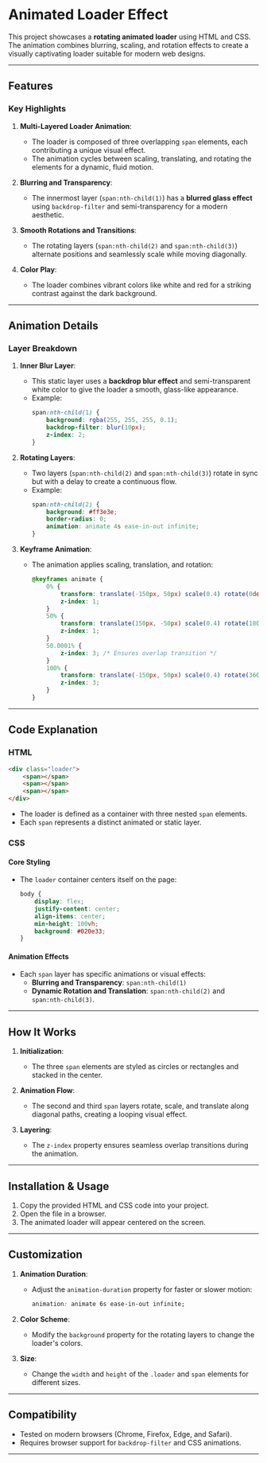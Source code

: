 # Animated Loader Effect

This project showcases a **rotating animated loader** using HTML and CSS. The animation combines blurring, scaling, and rotation effects to create a visually captivating loader suitable for modern web designs.

---

## Features

### Key Highlights
1. **Multi-Layered Loader Animation**:
   - The loader is composed of three overlapping `span` elements, each contributing a unique visual effect.
   - The animation cycles between scaling, translating, and rotating the elements for a dynamic, fluid motion.

2. **Blurring and Transparency**:
   - The innermost layer (`span:nth-child(1)`) has a **blurred glass effect** using `backdrop-filter` and semi-transparency for a modern aesthetic.

3. **Smooth Rotations and Transitions**:
   - The rotating layers (`span:nth-child(2)` and `span:nth-child(3)`) alternate positions and seamlessly scale while moving diagonally.

4. **Color Play**:
   - The loader combines vibrant colors like white and red for a striking contrast against the dark background.

---

## Animation Details

### Layer Breakdown
1. **Inner Blur Layer**:
   - This static layer uses a **backdrop blur effect** and semi-transparent white color to give the loader a smooth, glass-like appearance.
   - Example:
     ```css
     span:nth-child(1) {
         background: rgba(255, 255, 255, 0.1);
         backdrop-filter: blur(10px);
         z-index: 2;
     }
     ```

2. **Rotating Layers**:
   - Two layers (`span:nth-child(2)` and `span:nth-child(3)`) rotate in sync but with a delay to create a continuous flow.
   - Example:
     ```css
     span:nth-child(2) {
         background: #ff3e3e;
         border-radius: 0;
         animation: animate 4s ease-in-out infinite;
     }
     ```

3. **Keyframe Animation**:
   - The animation applies scaling, translation, and rotation:
     ```css
     @keyframes animate {
         0% {
             transform: translate(-150px, 50px) scale(0.4) rotate(0deg);
             z-index: 1;
         }
         50% {
             transform: translate(150px, -50px) scale(0.4) rotate(180deg);
             z-index: 1;
         }
         50.0001% {
             z-index: 3; /* Ensures overlap transition */
         }
         100% {
             transform: translate(-150px, 50px) scale(0.4) rotate(360deg);
             z-index: 3;
         }
     }
     ```

---

## Code Explanation

### HTML
```html
<div class="loader">
    <span></span>
    <span></span>
    <span></span>
</div>
```
- The loader is defined as a container with three nested `span` elements.
- Each `span` represents a distinct animated or static layer.

### CSS
#### Core Styling
- The `loader` container centers itself on the page:
  ```css
  body {
      display: flex;
      justify-content: center;
      align-items: center;
      min-height: 100vh;
      background: #020e33;
  }
  ```

#### Animation Effects
- Each `span` layer has specific animations or visual effects:
  - **Blurring and Transparency**: `span:nth-child(1)`
  - **Dynamic Rotation and Translation**: `span:nth-child(2)` and `span:nth-child(3)`.

---

## How It Works
1. **Initialization**:
   - The three `span` elements are styled as circles or rectangles and stacked in the center.

2. **Animation Flow**:
   - The second and third `span` layers rotate, scale, and translate along diagonal paths, creating a looping visual effect.

3. **Layering**:
   - The `z-index` property ensures seamless overlap transitions during the animation.

---

## Installation & Usage
1. Copy the provided HTML and CSS code into your project.
2. Open the file in a browser.
3. The animated loader will appear centered on the screen.

---

## Customization

1. **Animation Duration**:
   - Adjust the `animation-duration` property for faster or slower motion:
     ```css
     animation: animate 6s ease-in-out infinite;
     ```

2. **Color Scheme**:
   - Modify the `background` property for the rotating layers to change the loader's colors.

3. **Size**:
   - Change the `width` and `height` of the `.loader` and `span` elements for different sizes.

---

## Compatibility
- Tested on modern browsers (Chrome, Firefox, Edge, and Safari).
- Requires browser support for `backdrop-filter` and CSS animations.

---

